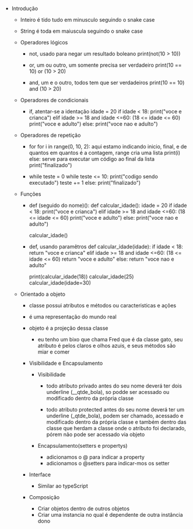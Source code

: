 - Introdução
    - Inteiro é tido tudo em minusculo seguindo o snake case
    - String é toda em maiuscula seguindo o snake case

    - Operadores lógicos
        - not, usado para negar um resultado boleano
            print(not(10 > 10))

        - or, um ou outro, um somente precisa ser verdadeiro
            print(10 == 10) or (10 > 20)
        
        - and, um e o outro, todos tem que ser verdadeiros
            print(10 == 10) and (10 > 20)
    
    - Operadores de condicionais
        - if, atentar-se a identação
            idade = 20
            if idade < 18:
                print("voce e crianca")
            elif idade >= 18 and idade <=60: (18 <= idade <= 60)
                print("voce e adulto")
            else:
                print("voce nao e adulto")

    - Operadores de repetição
        - for
            for i in range(0, 10, 2): aqui estamo indicando inicio, final, e de quantos em quantos é a contagem, range cria uma lista
                print(i)
            else: serve para executar um código ao final da lista
                print("finalizado")

        - while
            teste = 0
            while teste <= 10:
                print("codigo sendo executado")
                teste += 1
            else:
                print("finalizado")
    
    - Funções
        - def (seguido do nome)():
            def calcular_idade():
                idade = 20
                if idade < 18:
                    print("voce e crianca")
                elif idade >= 18 and idade <=60: (18 <= idade <= 60)
                    print("voce e adulto")
                else:
                    print("voce nao e adulto")

            calcular_idade()

        - def, usando paramêtros
            def calcular_idade(idade):
                if idade < 18:
                    return "voce e crianca"
                elif idade >= 18 and idade <=60: (18 <= idade <= 60)
                    return "voce e adulto"
                else:
                    return "voce nao e adulto"

            print(calcular_idade(18))
            calcular_idade(25)
            calcular_idade(idade=30)
    
    - Orientado a objeto
        - classe possui atributos e métodos ou caracteristicas e ações
        - é uma representação do mundo real
        - objeto é a projeção dessa classe 
            - eu tenho um bixo que chama Fred que é da classe gato, seu atributo é pelos claros e olhos azuis, e seus métodos são miar e comer
        
        - Visibilidade e Encapsulamento
            - Visibilidade
                - todo atributo privado antes do seu nome deverá ter dois underline (__qtde_bola),
                    so podde ser acessado ou modificado dentro da própria classe

                - todo atributo protected antes do seu nome deverá ter um underline (_qtde_bola),
                    podem ser chamado, acessado e modificado dentro da própria classe e também dentro das classe que herdam a classe onde o atributo foi declarado, pórem não pode ser acessado via objeto                

            - Encapsulamento(setters e propertys)
                - adicionamos o @ para indicar a property
                - adicionamos o @setters para indicar-mos os setter

        - Interface
            - Similar ao typeScript
        
        - Composição
            - Criar objetos dentro de outros objetos
            - Criar uma instancia no qual é dependente de outra instância dono
            